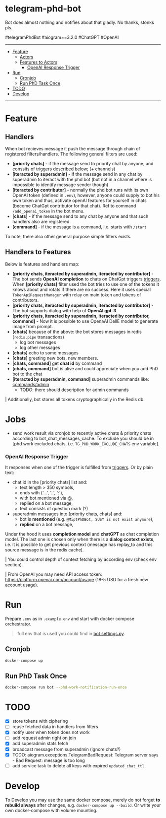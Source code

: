 # telegram-phd-bot
Bot does almost nothing and notifies about that gladly. No thanks, stonks pls.

#telegramPhdBot
#aiogram==3.2.0 
#ChatGPT 
#OpenAI

---

* [Feature](#feature)
   * [Actors](#actors)
   * [Features to Actors](#features-to-actors)
      * [OpenAI Response Trigger](#openai-response-trigger)
* [Run](#run)
   * [Cronjob](#cronjob)
   * [Run PhD Task Once](#run-phd-task-once)
* [TODO](#todo)
* [Develop](#develop)

---

# Feature

## Handlers
When bot recieves message it push the message through chain of registered filters/handlers. The following general filters are used:

- **[priority chats]** - if the message send to priority chat by anyone, and conssits of triggers described below; (+ channels)
- **[iteracted by superadmin]** - if the message send in any chat by superadmin to iteract with the phd bot (but not in a channel where is impossible to identify message sender though)
- **[iteracted by contributor]** - normally the phd bot runs with its own OpenAI token (defined in `.env`), however, anyone could supply to bot his own token and thus, activate openAI features for yourself in chats (become ChatGpt contributor for that chat). Ref to command `/add_openai_token` in the bot menu.
- **[chats]** - if the message send to any chat by anyone and that such handlers also are registered.
- **[command]** - if the message is a command, i.e. starts with `/start`

To note, there also other general purpose simple filters exists.

## Handlers to Features
Below is features and handlers map:

- **[priority chats, iteracted by superadmin, iteracted by contributor]** - The bot sends **OpenAI completion** to chats on ChatGpt triggers [triggers](bot/src/bot/consts.py). When **[priority chats]** filter used the bot tries to use one of the tokens it knows about and rotats if there are no success. Here it uses special `TokenApiRequestManager` with relay on main token and tokens of contributors.
- **[priority chats, iteracted by superadmin, iteracted by contributor]** - The bot supports dialog with help of **OpenAI gpt-3**.
- **[priority chats, iteracted by superadmin, iteracted by contributor, command]** - Now it is possible to use OpenaAI DellE model to generate image from prompt.  
- **[chats]** because of the above: the bot stores messages in redis (`redis.pipe` transactions)
  - log bot messages
  - log other messages
- **[chats]** echo to some messages
- **[chats]** greeting new bots, new members.
- **[chats, command]** get **chat id** by command
- **[chats, command]** bot is alive and could appreciate when you add PhD bot to the chat
- **[iteracted by superadmin, command]** superadmin commands like: [commands/admin](bot/src/bot/handlers/commands/admin)
  - TODO: there should description for admin commands

| Additionally, bot stores all tokens cryptographically in the Redis db. 

# Jobs
- send work result via cronjob to recently active chats & priority chats according to bot_chat_messages_cache. To exclude you should be in [phd work excluded chats, i.e. `TG_PHD_WORK_EXCLUDE_CHATS` env variable].

### OpenAI Response Trigger
It responses when one of the trigger is fulfilled from [triggers](bot/src/bot/consts.py). Or by plain text:

- chat id in the [priority chats] list and:
  - text length > 350 symbols,
  - ends with ('...', '..', ':'),
  - with bot mentioned via @,
  - replied on a bot message,
  - text consists of question mark (?)
- superadmin messages into [priority chats, chats] and:
  - bot is **mentioned** (e.g. `@MiptPhDBot, SUSY is not exist anymore`),
  - **replied** on a bot message,

Under the hood it uses **completion model** and **chatGPT** as chat completion model. 
The last one is chosen only when there is a **dialog context exists**, i.e. it is possible to get previous context (message has replay_to and this source message is in the redis cache).

| You could control depth of context fetching by according env (check env section). 

| From OpenAI you may need API access token: https://platform.openai.com/account/usage (18-5 USD for a fresh new account usage).

# Run
Prepare `.env` as in `.example.env` and start with docker compose orchestrator.

> full env that is used you could find in [bot settings.py](bot/src/config/settings.py).

## Cronjob
```bash
docker-compose up
```

## Run PhD Task Once
```bash
docker-compose run bot --phd-work-notification-run-once
```

# TODO
- [x] store tokens with ciphering
- [ ] reuse fetched data in handlers from filters
- [x] notify user when token does not work
- [ ] add request admin right on join
- [x] add superadmin stats fetch
- [x] broadcast message from superadmin (ignore chats?)
- [x] TODO: aiogram.exceptions.TelegramBadRequest: Telegram server says - Bad Request: message is too long
- [ ] add service task to delete all keys with expired `updated_chat_ttl`.

# Develop
To Develop you may use the same docker compose, merely do not forget **to rebuild always** after changes, e.g. `docker-compose up --build`. Or write your own docker-compose with volume mounting.
